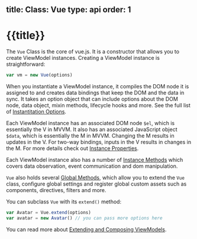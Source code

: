 title: Class: Vue
type: api
order: 1
---

# {{title}}

The `Vue` Class is the core of vue.js. It is a constructor that allows you to create ViewModel instances. Creating a ViewModel instance is straightforward:

``` js
var vm = new Vue(options)
```

When you instantiate a ViewModel instance, it compiles the DOM node it is assigned to and creates data bindings that keep the DOM and the data in sync. It takes an option object that can include options about the DOM node, data object, mixin methods, lifecycle hooks and more. See the full list of [Instantitation Options](/api/instantiation-options.html).

Each ViewModel instance has an associated DOM node `$el`, which is essentially the V in MVVM. It also has an associated JavaScript object `$data`, which is essentially the M in MVVM. Changing the M results in updates in the V. For two-way bindings, inputs in the V results in changes in the M. For more details check out [Instance Properties](/api/instance-properties.html).

Each ViewModel instance also has a number of [Instance Methods](/api/instance-methods.html) which covers data observation, event communication and dom manipulation.

`Vue` also holds several [Global Methods](/api/global-methods.html), which allow you to extend the `Vue` class, configure global settings and register global custom assets such as components, directives, filters and more.

You can subclass `Vue` with its `extend()` method:

``` js
var Avatar = Vue.extend(options)
var avatar = new Avatar() // you can pass more options here
```

You can read more about [Extending and Composing ViewModels](/guide/composition.html).